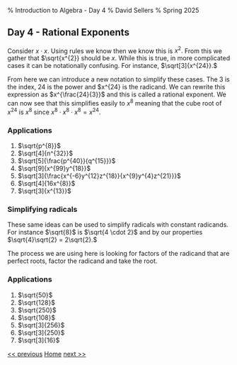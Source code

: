 % Introduction to Algebra - Day 4
% David Sellers
% Spring 2025

## Day 4 - Rational Exponents

Consider $x \cdot x$. Using rules we know then we know this is $x^2.$ From this we gather that $\sqrt{x^{2}} should be $x.$ While this is true, in more complicated cases it can be notationally confusing. For instance, $\sqrt[3]{x^{24}}.$

From here we can introduce a new notation to simplify these cases. The 3 is the index, 24 is the power and $x^{24} is the radicand. We can rewrite this expression as $x^{\frac{24}{3}}$ and this is called a rational exponent. We can now see that this simplifies easily to $x^{8}$ meaning that the cube root of $x^{24}$ is $x^{8}$ since $x^{8} \cdot x^{8} \cdot x^{8} = x^{24}.$

### Applications

1. $\sqrt{p^{8}}$
1. $\sqrt[4]{n^{32}}$
1. $\sqrt[5]{\frac{p^{40}}{q^{15}}}$
1. $\sqrt[9]{x^{99}y^{18}}$
1. $\sqrt[3]{\frac{x^{-6}y^{12}z^{18}}{x^{9}y^{4}z^{21}}}$
1. $\sqrt[4]{16x^{8}}$
1. $\sqrt[3]{x^{13}}$

### Simplifying radicals

These same ideas can be used to simplify radicals with constant radicands. For instance $\sqrt{8}$ is $\sqrt{4 \cdot 2}$ and by our properties $\sqrt{4}\sqrt{2} = 2\sqrt{2}.$

The process we are using here is looking for factors of the radicand that are perfect roots, factor the radicand and take the root.

### Applications

1. $\sqrt{50}$
1. $\sqrt{128}$
1. $\sqrt{250}$
1. $\sqrt{108}$
1. $\sqrt[3]{256}$
1. $\sqrt[3]{250}$
1. $\sqrt[3]{16}$

[<< previous](day3.html) [Home](../algebra.html) [next >>](day5.html)

